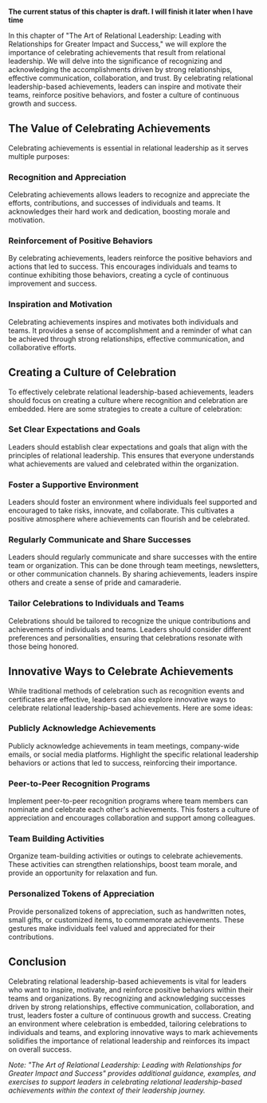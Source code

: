 **The current status of this chapter is draft. I will finish it later when I have time**

In this chapter of "The Art of Relational Leadership: Leading with Relationships for Greater Impact and Success," we will explore the importance of celebrating achievements that result from relational leadership. We will delve into the significance of recognizing and acknowledging the accomplishments driven by strong relationships, effective communication, collaboration, and trust. By celebrating relational leadership-based achievements, leaders can inspire and motivate their teams, reinforce positive behaviors, and foster a culture of continuous growth and success.

The Value of Celebrating Achievements
-------------------------------------

Celebrating achievements is essential in relational leadership as it serves multiple purposes:

### Recognition and Appreciation

Celebrating achievements allows leaders to recognize and appreciate the efforts, contributions, and successes of individuals and teams. It acknowledges their hard work and dedication, boosting morale and motivation.

### Reinforcement of Positive Behaviors

By celebrating achievements, leaders reinforce the positive behaviors and actions that led to success. This encourages individuals and teams to continue exhibiting those behaviors, creating a cycle of continuous improvement and success.

### Inspiration and Motivation

Celebrating achievements inspires and motivates both individuals and teams. It provides a sense of accomplishment and a reminder of what can be achieved through strong relationships, effective communication, and collaborative efforts.

Creating a Culture of Celebration
---------------------------------

To effectively celebrate relational leadership-based achievements, leaders should focus on creating a culture where recognition and celebration are embedded. Here are some strategies to create a culture of celebration:

### Set Clear Expectations and Goals

Leaders should establish clear expectations and goals that align with the principles of relational leadership. This ensures that everyone understands what achievements are valued and celebrated within the organization.

### Foster a Supportive Environment

Leaders should foster an environment where individuals feel supported and encouraged to take risks, innovate, and collaborate. This cultivates a positive atmosphere where achievements can flourish and be celebrated.

### Regularly Communicate and Share Successes

Leaders should regularly communicate and share successes with the entire team or organization. This can be done through team meetings, newsletters, or other communication channels. By sharing achievements, leaders inspire others and create a sense of pride and camaraderie.

### Tailor Celebrations to Individuals and Teams

Celebrations should be tailored to recognize the unique contributions and achievements of individuals and teams. Leaders should consider different preferences and personalities, ensuring that celebrations resonate with those being honored.

Innovative Ways to Celebrate Achievements
-----------------------------------------

While traditional methods of celebration such as recognition events and certificates are effective, leaders can also explore innovative ways to celebrate relational leadership-based achievements. Here are some ideas:

### Publicly Acknowledge Achievements

Publicly acknowledge achievements in team meetings, company-wide emails, or social media platforms. Highlight the specific relational leadership behaviors or actions that led to success, reinforcing their importance.

### Peer-to-Peer Recognition Programs

Implement peer-to-peer recognition programs where team members can nominate and celebrate each other's achievements. This fosters a culture of appreciation and encourages collaboration and support among colleagues.

### Team Building Activities

Organize team-building activities or outings to celebrate achievements. These activities can strengthen relationships, boost team morale, and provide an opportunity for relaxation and fun.

### Personalized Tokens of Appreciation

Provide personalized tokens of appreciation, such as handwritten notes, small gifts, or customized items, to commemorate achievements. These gestures make individuals feel valued and appreciated for their contributions.

Conclusion
----------

Celebrating relational leadership-based achievements is vital for leaders who want to inspire, motivate, and reinforce positive behaviors within their teams and organizations. By recognizing and acknowledging successes driven by strong relationships, effective communication, collaboration, and trust, leaders foster a culture of continuous growth and success. Creating an environment where celebration is embedded, tailoring celebrations to individuals and teams, and exploring innovative ways to mark achievements solidifies the importance of relational leadership and reinforces its impact on overall success.

*Note: "The Art of Relational Leadership: Leading with Relationships for Greater Impact and Success" provides additional guidance, examples, and exercises to support leaders in celebrating relational leadership-based achievements within the context of their leadership journey.*
